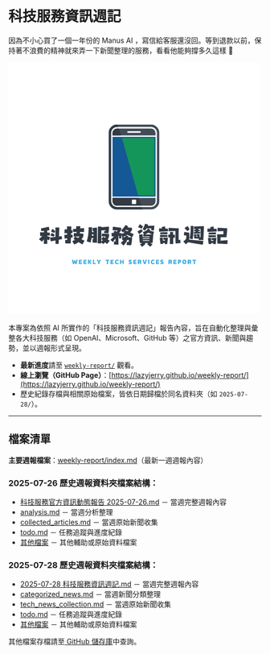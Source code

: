 # 科技服務資訊週記

因為不小心買了一個一年份的 Manus AI ，寫信給客服還沒回。等到退款以前，保持著不浪費的精神就來弄一下新聞整理的服務，看看他能夠撐多久這樣 🤣

![專案代表圖（og image）](assets/og-image.png)

本專案為依照 AI 所實作的「科技服務資訊週記」報告內容，旨在自動化整理與彙整各大科技服務（如 OpenAI、Microsoft、GitHub 等）之官方資訊、新聞與趨勢，並以週報形式呈現。

- **最新進度**請至 [`weekly-report/`](./weekly-report/) 觀看。
- **線上瀏覽（GitHub Page）**：[https://lazyjerry.github.io/weekly-report/](https://lazyjerry.github.io/weekly-report/)
- 歷史紀錄存檔與相關原始檔案，皆依日期歸檔於同名資料夾（如 `2025-07-28/`）。

---

## 檔案清單

**主要週報檔案**：[weekly-report/index.md]([weekly-report/index.md)（最新一週週報內容）

### 2025-07-26 歷史週報資料夾檔案結構：

- [科技服務官方資訊動態報告 2025-07-26.md](Tech/2025-07-26/%E7%A7%91%E6%8A%80%E6%9C%8D%E5%8B%99%E5%AE%98%E6%96%B9%E8%B3%87%E8%A8%8A%E5%8B%95%E6%85%8B%E5%A0%B1%E5%91%8A%202025-07-26.md) － 當週完整週報內容
- [analysis.md](Tech/2025-07-26/analysis.md) － 當週分析整理
- [collected_articles.md](Tech/2025-07-26/collected_articles.md) － 當週原始新聞收集
- [todo.md](Tech/2025-07-26/todo.md) － 任務追蹤與進度紀錄
- [其他檔案](https://github.com/lazyjerry/lazyjerry.github.io/tree/master/Tech/2025-07-26) － 其他輔助或原始資料檔案

### 2025-07-28 歷史週報資料夾檔案結構：

- [2025-07-28 科技服務資訊週記.md](Tech/2025-07-28/2025-07-28%20%E7%A7%91%E6%8A%80%E6%9C%8D%E5%8B%99%E8%B3%87%E8%A8%8A%E9%80%B1%E8%A8%98.md) － 當週完整週報內容
- [categorized_news.md](Tech/2025-07-28/categorized_news.md) － 當週新聞分類整理
- [tech_news_collection.md](Tech/2025-07-28/tech_news_collection.md) － 當週原始新聞收集
- [todo.md](Tech/2025-07-28/todo.md) － 任務追蹤與進度紀錄
- [其他檔案](https://github.com/lazyjerry/lazyjerry.github.io/tree/master/Tech/2025-07-28) － 其他輔助或原始資料檔案

其他檔案存檔請至[ GitHub 儲存庫](https://github.com/lazyjerry/lazyjerry.github.io/)中查詢。

